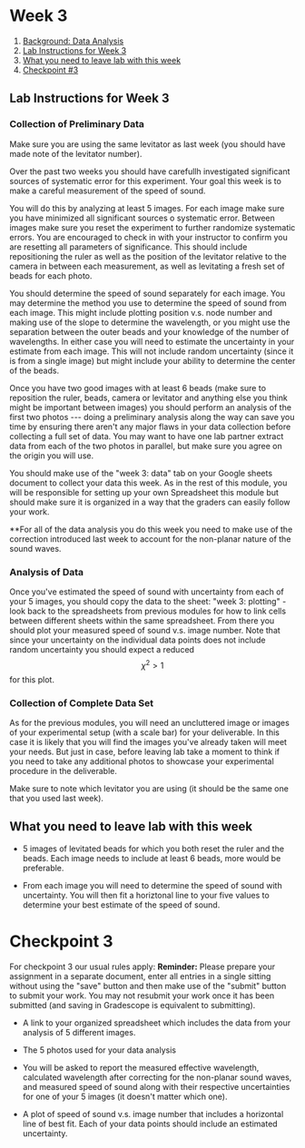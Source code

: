 # Week 3


1. [Background: Data Analysis](#background-reading-for-data-analysis)
2. [Lab Instructions for Week 3](#lab-instructions-for-week-3)
3. [What you need to leave lab with this week](#what-you-need-to-leave-lab-with-this-week)
3. [Checkpoint #3](#checkpoint-3)



## Lab Instructions for Week 3

### Collection of Preliminary Data

Make sure you are using the same levitator as last week (you should have made note of the levitator number).

Over the past two weeks you should have carefullh investigated significant sources of systematic error for this experiment. Your goal this week is to make a careful measurement of the speed of sound. 

You will do this by analyzing at least 5 images. For each image make sure you have minimized all significant sources o systematic error. Between images make sure you reset the experiment to further randomize systematic errors. You are encouraged to check in with your instructor to confirm you are resetting all parameters of significance. This should include repositioning the ruler as well as the position of the levitator relative to the camera in between each measurement, as well as levitating a fresh set of beads for each photo.

You should determine the speed of sound separately for each image. You may determine the method you use to determine the speed of sound from each image. This might include plotting position v.s. node number and making use of the slope to determine the wavelength, or you might use the separation between the outer beads and your knowledge of the number of wavelengths. In either case you will need to estimate the uncertainty in your estimate from each image. This will not include random uncertainty (since it is from a single image) but might include your ability to determine the center of the beads. 

Once you have two good images with at least 6 beads (make sure to reposition the ruler, beads, camera or levitator and anything else you think might be important between images) you should perform an analysis of the first two photos --- doing a preliminary analysis along the way can save you time by ensuring there aren't any major flaws in your data collection before collecting a full set of data. You may want to have one lab partner extract data from each of the two photos in parallel, but make sure you agree on the origin you will use.

You should make use of the "week 3: data" tab on your Google sheets document to collect your data this week. As in the rest of this module, you will be responsible for setting up your own Spreadsheet this module but should make sure it is organized in a way that the graders can easily follow your work.

**For all of the data analysis you do this week you need to make use of the correction introduced last week to account for the non-planar nature of the sound waves.

### Analysis of Data

Once you've estimated the speed of sound with uncertainty from each of your 5 images, you should copy the data to the sheet: "week 3: plotting" - look back to the spreadsheets from previous modules for how to link cells between different sheets within the same spreadsheet. From there you should plot your measured speed of sound v.s. image number. Note that since your uncertainty on the individual data points does not include random uncertainty you should expect a reduced $$\chi^2>1$$ for this plot. 



### Collection of Complete Data Set

As for the previous modules, you will need an uncluttered image or images of your experimental setup (with a scale bar) for your deliverable. In this case it is likely that you will find the images you've already taken will meet your needs. But just in case, before leaving lab take a moment to think if you need to take any additional photos to showcase your experimental procedure in the deliverable.

Make sure to note which levitator you are using (it should be the same one that you used last week).


## What you need to leave lab with this week

+ 5 images of levitated beads for which you both reset the ruler and the beads. Each image needs to include at least 6 beads, more would be preferable.

+ From each image you will need to determine the speed of sound with uncertainty. You will then fit a horiztonal line to your five values to determine your best estimate of the speed of sound.

# Checkpoint 3

For checkpoint 3 our usual rules apply:
**Reminder:** Please prepare your assignment in a separate document, enter all entries in a single sitting without using the "save" button and then make use of the "submit" button to submit your work. You may not resubmit your work once it has been submitted (and saving in Gradescope is equivalent to submitting).

+ A link to your organized spreadsheet which includes the data from your analysis of 5 different images.

+ The 5 photos used for your data analysis

+ You will be asked to report the measured effective wavelength, calculated wavelength after correcting for the non-planar sound waves, and measured speed of sound along with their respective uncertainties for one of your 5 images (it doesn't matter which one). 

+ A plot of speed of sound v.s. image number that includes a horizontal line of best fit. Each of your data points should include an estimated uncertainty.









